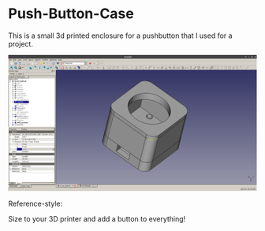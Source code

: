 # Push-Button-Case

This is a small 3d printed enclosure for a pushbutton that I used for a project.

![push button img](button_case.png "Button_case")

Reference-style: 

Size to your 3D printer and add a button to everything!

